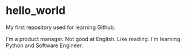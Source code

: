 # hello_world
My first repository used for learning Github.

I'm a product manager. Not good at English. Like reading.
I'm learning Python and Software Engineer.
